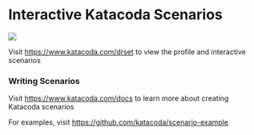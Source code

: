 # Interactive Katacoda Scenarios

[![](http://shields.katacoda.com/katacoda/drset/count.svg)](https://www.katacoda.com/drset "Get your profile on Katacoda.com")

Visit https://www.katacoda.com/drset to view the profile and interactive scenarios

### Writing Scenarios
Visit https://www.katacoda.com/docs to learn more about creating Katacoda scenarios

For examples, visit https://github.com/katacoda/scenario-example
